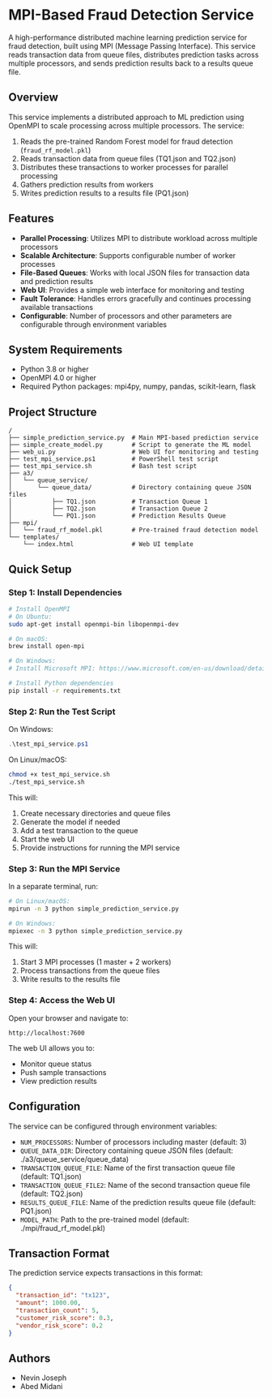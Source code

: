 # MPI-Based Fraud Detection Service

A high-performance distributed machine learning prediction service for fraud detection, built using MPI (Message Passing Interface). This service reads transaction data from queue files, distributes prediction tasks across multiple processors, and sends prediction results back to a results queue file.

## Overview

This service implements a distributed approach to ML prediction using OpenMPI to scale processing across multiple processors. The service:

1. Reads the pre-trained Random Forest model for fraud detection (`fraud_rf_model.pkl`)
2. Reads transaction data from queue files (TQ1.json and TQ2.json)
3. Distributes these transactions to worker processes for parallel processing
4. Gathers prediction results from workers
5. Writes prediction results to a results file (PQ1.json)

## Features

- **Parallel Processing**: Utilizes MPI to distribute workload across multiple processors
- **Scalable Architecture**: Supports configurable number of worker processes
- **File-Based Queues**: Works with local JSON files for transaction data and prediction results
- **Web UI**: Provides a simple web interface for monitoring and testing
- **Fault Tolerance**: Handles errors gracefully and continues processing available transactions
- **Configurable**: Number of processors and other parameters are configurable through environment variables

## System Requirements

- Python 3.8 or higher
- OpenMPI 4.0 or higher
- Required Python packages: mpi4py, numpy, pandas, scikit-learn, flask

## Project Structure

```
/
├── simple_prediction_service.py  # Main MPI-based prediction service
├── simple_create_model.py        # Script to generate the ML model
├── web_ui.py                     # Web UI for monitoring and testing
├── test_mpi_service.ps1          # PowerShell test script
├── test_mpi_service.sh           # Bash test script
├── a3/
│   └── queue_service/
│       └── queue_data/           # Directory containing queue JSON files
│           ├── TQ1.json          # Transaction Queue 1
│           ├── TQ2.json          # Transaction Queue 2
│           └── PQ1.json          # Prediction Results Queue
├── mpi/
│   └── fraud_rf_model.pkl        # Pre-trained fraud detection model
└── templates/
    └── index.html                # Web UI template
```

## Quick Setup

### Step 1: Install Dependencies

```bash
# Install OpenMPI
# On Ubuntu:
sudo apt-get install openmpi-bin libopenmpi-dev

# On macOS:
brew install open-mpi

# On Windows:
# Install Microsoft MPI: https://www.microsoft.com/en-us/download/details.aspx?id=57467

# Install Python dependencies
pip install -r requirements.txt
```

### Step 2: Run the Test Script

On Windows:
```powershell
.\test_mpi_service.ps1
```

On Linux/macOS:
```bash
chmod +x test_mpi_service.sh
./test_mpi_service.sh
```

This will:
1. Create necessary directories and queue files
2. Generate the model if needed
3. Add a test transaction to the queue
4. Start the web UI
5. Provide instructions for running the MPI service

### Step 3: Run the MPI Service

In a separate terminal, run:

```bash
# On Linux/macOS:
mpirun -n 3 python simple_prediction_service.py

# On Windows:
mpiexec -n 3 python simple_prediction_service.py
```

This will:
1. Start 3 MPI processes (1 master + 2 workers)
2. Process transactions from the queue files
3. Write results to the results file

### Step 4: Access the Web UI

Open your browser and navigate to:
```
http://localhost:7600
```

The web UI allows you to:
- Monitor queue status
- Push sample transactions
- View prediction results

## Configuration

The service can be configured through environment variables:

- `NUM_PROCESSORS`: Number of processors including master (default: 3)
- `QUEUE_DATA_DIR`: Directory containing queue JSON files (default: ./a3/queue_service/queue_data)
- `TRANSACTION_QUEUE_FILE`: Name of the first transaction queue file (default: TQ1.json)
- `TRANSACTION_QUEUE_FILE2`: Name of the second transaction queue file (default: TQ2.json)
- `RESULTS_QUEUE_FILE`: Name of the prediction results queue file (default: PQ1.json)
- `MODEL_PATH`: Path to the pre-trained model (default: ./mpi/fraud_rf_model.pkl)

## Transaction Format

The prediction service expects transactions in this format:

```json
{
  "transaction_id": "tx123",
  "amount": 1000.00,
  "transaction_count": 5,
  "customer_risk_score": 0.3,
  "vendor_risk_score": 0.2
}
```

## Authors
- Nevin Joseph
- Abed Midani
